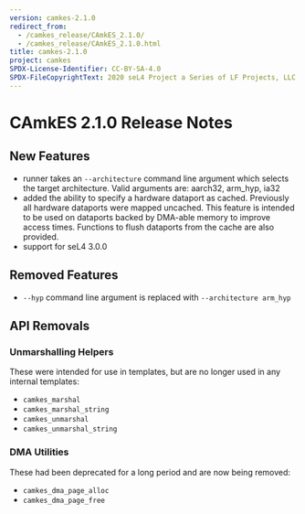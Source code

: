 ```yaml
---
version: camkes-2.1.0
redirect_from:
  - /camkes_release/CAmkES_2.1.0/
  - /camkes_release/CAmkES_2.1.0.html
title: camkes-2.1.0
project: camkes
SPDX-License-Identifier: CC-BY-SA-4.0
SPDX-FileCopyrightText: 2020 seL4 Project a Series of LF Projects, LLC.
---
```

# CAmkES 2.1.0 Release Notes


## New Features


- runner takes an `--architecture` command line argument which selects
      the target architecture. Valid arguments are: aarch32, arm_hyp,
      ia32
- added the ability to specify a hardware dataport as cached.
      Previously all hardware dataports were mapped uncached. This
      feature is intended to be used on dataports backed by DMA-able
      memory to improve access times. Functions to flush dataports from
      the cache are also provided.
- support for seL4 3.0.0

## Removed Features


- `--hyp` command line argument is replaced with
      `--architecture arm_hyp`

## API Removals


### Unmarshalling Helpers
These were intended for use in templates, but are no longer used in any internal templates:
 * `camkes_marshal`
 * `camkes_marshal_string`
 * `camkes_unmarshal`
 * `camkes_unmarshal_string`

### DMA Utilities
 These had been deprecated for a long period and are now being removed:
 * `camkes_dma_page_alloc`
 * `camkes_dma_page_free`
